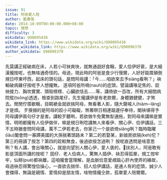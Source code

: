 ```yaml
---
issue: 91
title: 阿爸愛人陪
author: 藍春瑞
date: 2014-10-09T00:00:00.000+08:00
topic: 懷想
difficulty: 3
wikidata: Q98095438
wikidata_link: https://www.wikidata.org/wiki/Q98095438
author_wikidata_link: https://www.wikidata.org/wiki/Q98096370
author_wikidata: Q98096370
---
```

先莫講正經破病在床，人若小可袂爽快，就無通遐好食睏，愛人佮伊好衰，是大細漢攏按呢，也無啥通奇怪的。毋過，現此時的阿爸是食少行慢爾，人好好踮厝顛倒規日哼東哼西，起床的頭句話，是問阿母講：「今……咱欲來去予siáng看咧？」袂輸破病雞仔按呢予人想攏無。
逐項阿爸所喃(nauh)的症頭，譬論講喙足焦的、跤袂接力、胸坎實實、頭殼楞楞、心臟欲恬去……等，講倚欲一百改，所有大細間病院傱(tsông)透透，檢查到路尾仔，先生攏講伊是有老款爾，身體猶健健，才煞去。閒閒佇厝歇睏，目睭褫金就欲揣阿母，無看著人影，隨大聲喊人(hiàm‐‐lâng)才是煩。
歹搝搦的是阿母的跤小可礙礙，煞著暝日相連踮邊仔奉待，閣袂堪得予阿母講伊兩句仔才是害。講較歹聽咧，若欲做牛免驚無犁通拖，對阿母來講嘛是實情，明明都攏有人佮伊做伴，嘛是規日咧唸講無人來看伊、關心伊、佮伊講話，三不五時猶會問阿母講，萬不二伊若老去，你家己一个是欲倚siâng咧？臨時臨曜(iāu)閣會問一寡蹛美國的大孫揣著頭路未？第二的若娶某，新娘房欲隔(keh)佗？第三的冊讀了按怎？第四的趁較無食，後過欲按怎過咧？
按呢直透問是啥意思咧？有人講，會出喙關心，就是向望別人關心伊，愛人褒的，𠢕扶別人，阿爸敢有影是頂面所講的按呢？
囡仔、老人佮病人，驚無人插伊、袂忍得孤單，規工拑牢牢，仙掰(pué)都袂離，這咱攏會當理解，是血脈佮意愛覕踮心肝內使弄的緣故，毋過袂忍得驚惶佮操心，一直欲去揣伴、招人佮伊講話，是通人有的症頭，誠少人會擋得，無論是親情、愛情抑是朋友情，啥物情攏仝款，孤單愛人陪爾爾。